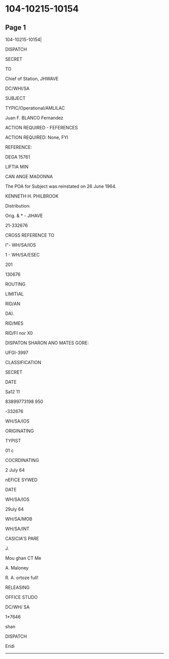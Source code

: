 # 104-10215-10154

## Page 1

104-10215-10154|

DISPATCH

SECRET

TO

Chief of Station, JHWAVE

DC/WHI/SA

SUBJECT

TYPIC/Operational/AMLILAC

Juan F. BLANCO Fernandez

ACTION REQUIRED - FEFERENCES

ACTION REQUIRED: None, FYI

REFERENCE:

DEGA 15761

LIFTIA MIN

CAN ANGE MADONNA

The POA for Subject was reinstated on 26 June 1964.

KENNETH H. PHILBROOK

Distribution:

Orig. & * - JIHAVE

21-332676

CROSS REFERENCE TO

I"- WH/SA/IOS

1 - WH/SA/ESEC

201

130676

ROUTING

LIMITIAL

RID/AN

DA).

RID/MES

RID/FI nor X0

DISPATON SHARON ANO MATES GORE:

UFGI-3997

CLASSIFICATION

SECRET

DATE

Sa12 11

83899773198 950

-332676

WH/SA/IOS

ORIGINATING

TYPIST

01 c

COCRDINATING

2 July 64

nEFICE SYWED

DATE

WH/SA/IOS

29uly 64

WH/SA/MOB

WH/SA/INT

CASICIA'S PARE

J.

Mou ghan CT Me

A. Maloney

R. A. ortoze full!

RELEASING

OFFICE STUDO

DC/WH/ SA

1*7646

shan

DISPATCH

Eridi

---

